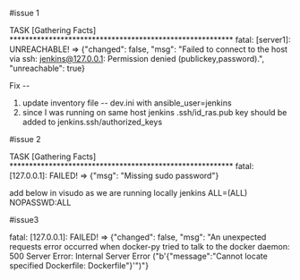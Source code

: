 #issue 1

TASK [Gathering Facts] *********************************************************
fatal: [server1]: UNREACHABLE! => {"changed": false, "msg": "Failed to connect to the host via ssh: jenkins@127.0.0.1: Permission denied (publickey,password).", "unreachable": true}

Fix -- 

1. update inventory file -- dev.ini with ansible_user=jenkins
2. since I was running on same host jenkins .ssh/id_ras.pub key should be added to jenkins.ssh/authorized_keys

#issue 2

TASK [Gathering Facts] *********************************************************
fatal: [127.0.0.1]: FAILED! => {"msg": "Missing sudo password"}

add below in visudo as we are running locally
jenkins     ALL=(ALL) NOPASSWD:ALL

#issue3

fatal: [127.0.0.1]: FAILED! => {"changed": false, "msg": "An unexpected requests error occurred when docker-py tried to talk to the docker daemon: 500 Server Error: Internal Server Error (\"b'{\"message\":\"Cannot locate specified Dockerfile: Dockerfile\"}'\")"}


